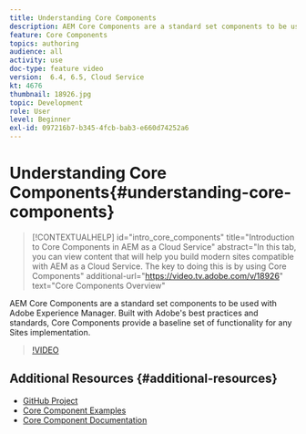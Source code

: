```yaml
---
title: Understanding Core Components
description: AEM Core Components are a standard set components to be used with Adobe Experience Manager. Built with Adobe's best practices and standards, Core Components provide a baseline set of functionality for any Sites implementation.
feature: Core Components
topics: authoring
audience: all
activity: use
doc-type: feature video
version:  6.4, 6.5, Cloud Service
kt: 4676
thumbnail: 18926.jpg
topic: Development
role: User
level: Beginner
exl-id: 097216b7-b345-4fcb-bab3-e660d74252a6
---
```

# Understanding Core Components{#understanding-core-components}

>[!CONTEXTUALHELP]
>id="intro_core_components"
>title="Introduction to Core Components in AEM as a Cloud Service"
>abstract="In this tab, you can view content that will help you build modern sites compatible with AEM as a Cloud Service. The key to doing this is by using Core Components"
>additional-url="https://video.tv.adobe.com/v/18926" text="Core Components Overview"

AEM Core Components are a standard set components to be used with Adobe Experience Manager. Built with Adobe's best practices and standards, Core Components provide a baseline set of functionality for any Sites implementation.

>[!VIDEO](https://video.tv.adobe.com/v/18926/?quality=12&learn=on)

## Additional Resources {#additional-resources}

* [GitHub Project](https://github.com/adobe/aem-core-wcm-components)
* [Core Component Examples](https://www.aemcomponents.dev/)
* [Core Component Documentation](https://experienceleague.adobe.com/docs/experience-manager-core-components/using/introduction.html)
